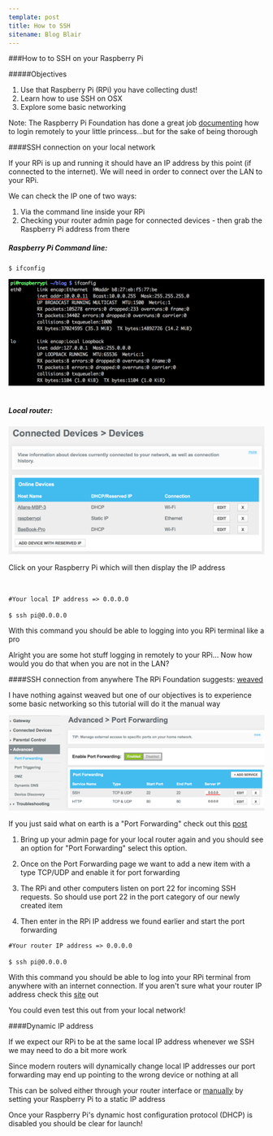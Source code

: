 ```yaml
---
template: post
title: How to SSH
sitename: Blog Blair
---
```


###How to to SSH on your Raspberry Pi

#####Objectives
1. Use that Raspberry Pi (RPi) you have collecting dust!
2. Learn how to use SSH on OSX
3. Explore some basic networking

Note: The Raspberry Pi Foundation has done a great job
<a href="https://www.raspberrypi.org/documentation/remote-access/">documenting</a> how to login remotely to your little princess...but for the sake of being thorough

####SSH connection on your local network

If your RPi is up and running it should have an IP address by this point (if connected to the internet). We will need  in order to connect over the LAN to your RPi.

We can check the IP one of two ways:

1. Via the command line inside your RPi
2. Checking your router admin page for connected devices - then grab the Raspberry Pi address from there

##### Raspberry Pi Command line:

```
$ ifconfig
```

<img width="600px" src="../images/find_local_ip.png"></img>
<br/><br/>

##### Local router:

<img width="600px" src="../images/router_ip.png"></img>

Click on your Raspberry Pi which will then display the IP address

<br/>

```
#Your local IP address => 0.0.0.0

$ ssh pi@0.0.0.0
```

With this command you should be able to logging into you RPi terminal like a pro

Alright you are some hot stuff logging in remotely to your RPi... Now how would you do that when you are not in the LAN?
<br/>

####SSH connection from anywhere
The RPi Foundation suggests: <a href="https://www.raspberrypi.org/documentation/remote-access/access-over-Internet/internetaccess.md">weaved</a>

I have nothing against weaved but one of our objectives is to experience some basic networking so this tutorial will do it the manual way

<img width="600px" src="../images/router_port_forwarding.png"></img>

If you just said what on earth is a "Port Forwarding" check out this <a href="http://superuser.com/questions/284051/what-is-port-forwarding-and-what-is-it-used-for  ">post</a>
<br/>

1. Bring up your admin page for your local router again and you should see an option for "Port Forwarding" select this option.

2. Once on the Port Forwarding page we want to add a new item with a type TCP/UDP and enable it for port forwarding

3. The RPi and other computers listen on port 22 for incoming SSH requests. So should use port 22 in the port category of our newly created item

4. Then enter in the RPi IP address we found earlier and start the port forwarding

```
#Your router IP address => 0.0.0.0

$ ssh pi@0.0.0.0
```

With this command you should be able to log into your RPi terminal from anywhere with an internet connection. If you aren't sure what your router IP address check this [site](http://www.myipaddress.com/show-my-ip-address/) out

You could even test this out from your local network!

####Dynamic IP address

If we expect our RPi to be at the same local IP address whenever we SSH we may need to do a bit more work

Since modern routers will dynamically change local IP addresses our port forwarding may end up pointing to the wrong device or nothing at all

This can be solved either through your router interface or [manually](http://elinux.org/RPi_Setting_up_a_static_IP_in_Debian) by setting your Raspberry Pi to a static IP address

Once your Raspberry Pi's dynamic host configuration protocol (DHCP) is disabled you should be clear for launch!
